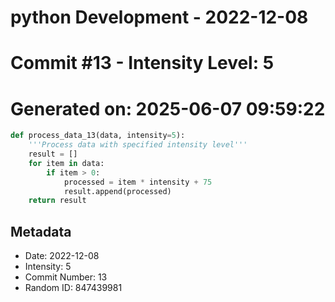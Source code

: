 ﻿# python Development - 2022-12-08
# Commit #13 - Intensity Level: 5
# Generated on: 2025-06-07 09:59:22
```python
def process_data_13(data, intensity=5):
    '''Process data with specified intensity level'''
    result = []
    for item in data:
        if item > 0:
            processed = item * intensity + 75
            result.append(processed)
    return result
```
## Metadata
- Date: 2022-12-08
- Intensity: 5
- Commit Number: 13
- Random ID: 847439981
